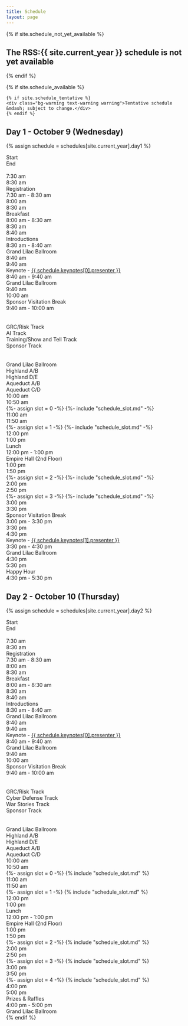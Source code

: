 ```yaml
---
title: Schedule
layout: page
---
```


{% if site.schedule_not_yet_available %}
<h2 class="center">The RSS:{{ site.current_year }} schedule is not yet available</h2>
{% endif %}

{% if site.schedule_available %}

    {% if site.schedule_tentative %}
    <div class="bg-warning text-warning warning">Tentative schedule &mdash; subject to change.</div>
    {% endif %}

## Day 1 - October 9 (Wednesday)

{% assign schedule = schedules[site.current_year].day1 %}

<div class="schedule schedule-2024">
  <div class="no-mobile title">Start</div>
  <div class="no-mobile title">End</div>
  <div class="no-mobile full-session">&nbsp;</div>
  
  <div class="no-mobile">7:30 am</div>
  <div class="no-mobile">8:30 am</div>
  <div class="full-session">
    <div class="title">Registration</div>
    <div class="times">7:30 am - 8:30 am</div>
  </div>
  <div class="gap"></div>
  
  <div class="no-mobile">8:00 am</div>
  <div class="no-mobile">8:30 am</div>
  <div class="full-session">
    <div class="title">Breakfast</div>
    <div class="times">8:00 am - 8:30 am</div>
  </div>
  <div class="gap"></div>
  
  <div class="no-mobile lilac">8:30 am</div>
  <div class="no-mobile lilac">8:40 am</div>
  <div class="full-session lilac">
    <div class="title">Introductions</div>
    <div class="times">8:30 am - 8:40 am</div>
    <div class="room">Grand Lilac Ballroom</div>
  </div>
  <div class="gap"></div>
  
  <div class="no-mobile lilac">8:40 am</div>
  <div class="no-mobile lilac">9:40 am</div>
  <div class="full-session lilac">
    <div class="title">Keynote - <a href="{{ schedule.keynotes[0].url }}">{{ schedule.keynotes[0].presenter }}</a></div>
    <div class="times">8:40 am - 9:40 am</div>
    <div class="room">Grand Lilac Ballroom</div>
  </div>
  <div class="gap"></div>
  
  <div class="no-mobile">9:40 am</div>
  <div class="no-mobile">10:00 am</div>
  <div class="full-session">
    <div class="title">Sponsor Visitation Break</div>
    <div class="times">9:40 am - 10:00 am</div>
  </div>
  <div class="gap"></div>
  
  <div class="no-mobile">&nbsp;</div>
  <div class="no-mobile">&nbsp;</div>
  <div class="no-mobile track track1 title">GRC/Risk Track</div>
  <div class="no-mobile track track2 title">AI Track</div>
  <div class="no-mobile track track3 title">Training/Show and Tell Track</div>
  <div class="no-mobile track sponsor columns-2 title">Sponsor Track</div>
  
  <div class="no-mobile">&nbsp;</div>
  <div class="no-mobile">&nbsp;</div>
  <div class="no-mobile room track1">Grand Lilac Ballroom</div>
  <div class="no-mobile room track2 ">Highland A/B</div>
  <div class="no-mobile room track3">Highland D/E</div>
  <div class="no-mobile room sponsor1">Aqueduct A/B</div>
  <div class="no-mobile room sponsor2">Aqueduct C/D</div>
  
  <div class="no-mobile">10:00 am</div>
  <div class="no-mobile">10:50 am</div>
  {%- assign slot = 0 -%}
  {%- include "schedule_slot.md" -%}
  <div class="gap"></div>
  
  <div class="no-mobile">11:00 am</div>
  <div class="no-mobile">11:50 am</div>
  {%- assign slot = 1 -%}
  {%- include "schedule_slot.md" -%}
  <div class="gap"></div>
  
  <div class="no-mobile">12:00 pm</div>
  <div class="no-mobile">1:00 pm</div>
  <div class="full-session">
    <div class="title">Lunch</div>
    <div class="times">12:00 pm - 1:00 pm</div>
    <div class="room">Empire Hall (2nd Floor)</div>
  </div>
  <div class="gap"></div>
  
  <div class="no-mobile">1:00 pm</div>
  <div class="no-mobile">1:50 pm</div>
  {%- assign slot = 2 -%}
  {%- include "schedule_slot.md" -%}
  <div class="gap"></div>
  
  <div class="no-mobile">2:00 pm</div>
  <div class="no-mobile">2:50 pm</div>
  {%- assign slot = 3 -%}
  {%- include "schedule_slot.md" -%}
  <div class="gap"></div>
  
  <div class="no-mobile">3:00 pm</div>
  <div class="no-mobile">3:30 pm</div>
  <div class="full-session">
    <div class="title">Sponsor Visitation Break</div>
    <div class="times">3:00 pm - 3:30 pm</div>
  </div>
  <div class="gap"></div>
  
  <div class="no-mobile lilac">3:30 pm</div>
  <div class="no-mobile lilac">4:30 pm</div>
  <div class="full-session lilac">
    <div class="title">Keynote - <a href="{{ schedule.keynotes[1].url }}">{{ schedule.keynotes[1].presenter }}</a></div>
    <div class="times">3:30 pm - 4:30 pm</div>
    <div class="room">Grand Lilac Ballroom</div>
  </div>
  <div class="gap"></div>
  
  <div class="no-mobile">4:30 pm</div>
  <div class="no-mobile">5:30 pm</div>
  <div class="full-session">
    <div class="title">Happy Hour</div>
    <div class="times">4:30 pm - 5:30 pm</div>
  </div>
</div>

## Day 2 - October 10 (Thursday)

{% assign schedule = schedules[site.current_year].day2 %}

<div class="schedule schedule-2024">
  <div class="no-mobile title">Start</div>
  <div class="no-mobile title">End</div>
  <div class="no-mobile full-session">&nbsp;</div>
  
  <div class="no-mobile">7:30 am</div>
  <div class="no-mobile">8:30 am</div>
  <div class="full-session">
    <div class="title">Registration</div>
    <div class="times">7:30 am - 8:30 am</div>
  </div>
  <div class="gap"></div>
  
  <div class="no-mobile">8:00 am</div>
  <div class="no-mobile">8:30 am</div>
  <div class="full-session">
    <div class="title">Breakfast</div>
    <div class="times">8:00 am - 8:30 am</div>
  </div>
  <div class="gap"></div>
  
  <div class="no-mobile lilac">8:30 am</div>
  <div class="no-mobile lilac">8:40 am</div>
  <div class="full-session lilac">
    <div class="title">Introductions</div>
    <div class="times">8:30 am - 8:40 am</div>
    <div class="room">Grand Lilac Ballroom</div>
  </div>
  <div class="gap"></div>
  
  <div class="no-mobile lilac">8:40 am</div>
  <div class="no-mobile lilac">9:40 am</div>
  <div class="full-session lilac">
    <div class="title">Keynote - <a href="{{ schedule.keynotes[0].url }}">{{ schedule.keynotes[0].presenter }}</a></div>
    <div class="times">8:40 am - 9:40 am</div>
    <div class="room">Grand Lilac Ballroom</div>
  </div>
  <div class="gap"></div>
  
  <div class="no-mobile">9:40 am</div>
  <div class="no-mobile">10:00 am</div>
  <div class="full-session">
    <div class="title">Sponsor Visitation Break</div>
    <div class="times">9:40 am - 10:00 am</div>
  </div>
  <div class="gap"></div>
  
  <div class="no-mobile">&nbsp;</div>
  <div class="no-mobile">&nbsp;</div>
  <div class="no-mobile track track1 title">GRC/Risk Track</div>
  <div class="no-mobile track track2 title">Cyber Defense Track</div>
  <div class="no-mobile track track3 title">War Stories Track</div>
  <div class="no-mobile track sponsor columns-2 title">Sponsor Track</div>
  
  <div class="no-mobile">&nbsp;</div>
  <div class="no-mobile">&nbsp;</div>
  <div class="no-mobile room track1">Grand Lilac Ballroom</div>
  <div class="no-mobile room track2 ">Highland A/B</div>
  <div class="no-mobile room track3">Highland D/E</div>
  <div class="no-mobile room sponsor1">Aqueduct A/B</div>
  <div class="no-mobile room sponsor2">Aqueduct C/D</div>
  
  <div class="no-mobile">10:00 am</div>
  <div class="no-mobile">10:50 am</div>
  {%- assign slot = 0 -%}
  {% include "schedule_slot.md" %}
  <div class="gap"></div>
  
  <div class="no-mobile">11:00 am</div>
  <div class="no-mobile">11:50 am</div>
  {%- assign slot = 1 -%}
  {% include "schedule_slot.md" %}
  <div class="gap"></div>
  
  <div class="no-mobile">12:00 pm</div>
  <div class="no-mobile">1:00 pm</div>
  <div class="full-session">
    <div class="title">Lunch</div>
    <div class="times">12:00 pm - 1:00 pm</div>
    <div class="room">Empire Hall (2nd Floor)</div>
  </div>
  <div class="gap"></div>
  
  <div class="no-mobile">1:00 pm</div>
  <div class="no-mobile">1:50 pm</div>
  {%- assign slot = 2 -%}
  {% include "schedule_slot.md" %}
  <div class="gap"></div>

  <div class="no-mobile">2:00 pm</div>
  <div class="no-mobile">2:50 pm</div>
  {%- assign slot = 3 -%}
  {% include "schedule_slot.md" %}
  <div class="gap"></div>
  
  <div class="no-mobile">3:00 pm</div>
  <div class="no-mobile">3:50 pm</div>
  {%- assign slot = 4 -%}
  {% include "schedule_slot.md" %}
  <div class="gap"></div>
  
  <div class="no-mobile lilac">4:00 pm</div>
  <div class="no-mobile lilac">5:00 pm</div>
  <div class="full-session lilac">
    <div class="title">Prizes & Raffles</div>
    <div class="times">4:00 pm - 5:00 pm</div>
    <div class="room">Grand Lilac Ballroom</div>
  </div>
</div>    
{% endif %}
